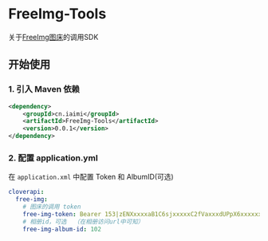 # FreeImg-Tools

关于[FreeImg图床](https://www.freeimg.cn/)的调用SDK

## 开始使用

### 1. 引入 Maven 依赖

```xml
<dependency>
    <groupId>cn.iaimi</groupId>
    <artifactId>FreeImg-Tools</artifactId>
    <version>0.0.1</version>
</dependency>
```

### 2. 配置 application.yml

在 `application.xml` 中配置 Token 和 AlbumID(可选)

```yaml
cloverapi:
  free-img:
    # 图床的调用 token
    free-img-token: Bearer 153|zENXxxxxaB1C6sjxxxxxC2fVaxxxdUPpX6xxxxxxY
    # 相册id，可选  （在相册访问url中可知）
    free-img-album-id: 102
```

